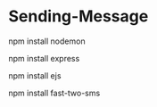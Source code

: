 # Sending-Message


npm install nodemon

npm install express

npm install ejs

npm install fast-two-sms



